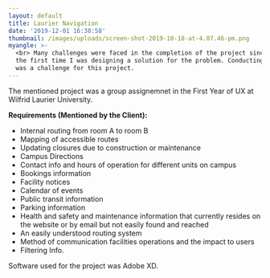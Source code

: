 ```yaml
---
layout: default
title: Laurier Navigation
date: '2019-12-01 16:38:58'
thumbnail: /images/uploads/screen-shot-2019-10-18-at-4.07.46-pm.png
myangle: >-
  <br> Many challenges were faced in the completion of the project since it was
  the first time I was designing a solution for the problem. Conducting research
  was a challenge for this project.
---
```

The mentioned project was a group assignemnet in the First Year of UX at Wilfrid Laurier University. 

**Requirements (Mentioned by the Client):** 

* Internal routing from room A to room B
* Mapping of accessible routes
* Updating closures due to construction or maintenance
* Campus Directions
* Contact info and hours of operation for different units on campus 
* Bookings information 
* Facility notices
* Calendar of events 
* Public transit information 
* Parking information 
* Health and safety and maintenance information that currently resides on the website or by email but not easily found and reached
* An easily understood routing system 
* Method of communication facilities operations and the impact to users 
* Filtering Info.

Software used for the project was Adobe XD.
